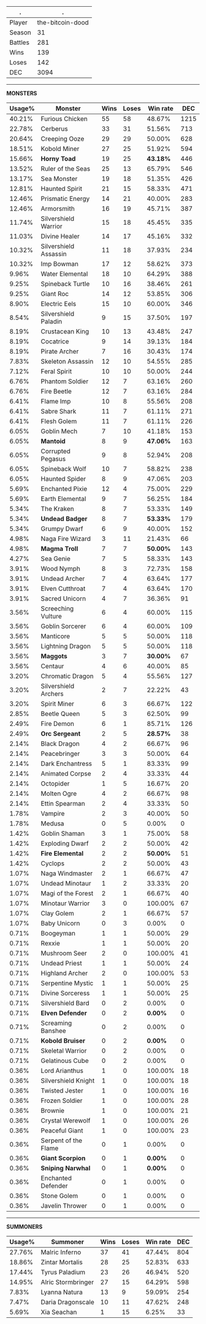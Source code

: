 .|.
|-|-
Player|the-bitcoin-dood
Season|31
Battles|281
Wins|139
Loses|142
DEC|3094

---
**MONSTERS**

Usage%|Monster|Wins|Loses|Win rate|DEC|
-|-|-|-|-|-|
40.21%|Furious Chicken|55|58|48.67%|1215|
22.78%|Cerberus|33|31|51.56%|713|
20.64%|Creeping Ooze|29|29|50.00%|628|
18.51%|Kobold Miner|27|25|51.92%|594|
15.66%|**Horny Toad**|19|25|**43.18%**|446|
13.52%|Ruler of the Seas|25|13|65.79%|546|
13.17%|Sea Monster|19|18|51.35%|426|
12.81%|Haunted Spirit|21|15|58.33%|471|
12.46%|Prismatic Energy|14|21|40.00%|283|
12.46%|Armorsmith|16|19|45.71%|387|
11.74%|Silvershield Warrior|15|18|45.45%|335|
11.03%|Divine Healer|14|17|45.16%|332|
10.32%|Silvershield Assassin|11|18|37.93%|234|
10.32%|Imp Bowman|17|12|58.62%|373|
9.96%|Water Elemental|18|10|64.29%|388|
9.25%|Spineback Turtle|10|16|38.46%|261|
9.25%|Giant Roc|14|12|53.85%|306|
8.90%|Electric Eels|15|10|60.00%|346|
8.54%|Silvershield Paladin|9|15|37.50%|197|
8.19%|Crustacean King|10|13|43.48%|247|
8.19%|Cocatrice|9|14|39.13%|184|
8.19%|Pirate Archer|7|16|30.43%|174|
7.83%|Skeleton Assassin|12|10|54.55%|285|
7.12%|Feral Spirit|10|10|50.00%|244|
6.76%|Phantom Soldier|12|7|63.16%|260|
6.76%|Fire Beetle|12|7|63.16%|284|
6.41%|Flame Imp|10|8|55.56%|208|
6.41%|Sabre Shark|11|7|61.11%|271|
6.41%|Flesh Golem|11|7|61.11%|226|
6.05%|Goblin Mech|7|10|41.18%|153|
6.05%|**Mantoid**|8|9|**47.06%**|163|
6.05%|Corrupted Pegasus|9|8|52.94%|208|
6.05%|Spineback Wolf|10|7|58.82%|238|
6.05%|Haunted Spider|8|9|47.06%|203|
5.69%|Enchanted Pixie|12|4|75.00%|229|
5.69%|Earth Elemental|9|7|56.25%|184|
5.34%|The Kraken|8|7|53.33%|149|
5.34%|**Undead Badger**|8|7|**53.33%**|179|
5.34%|Grumpy Dwarf|6|9|40.00%|152|
4.98%|Naga Fire Wizard|3|11|21.43%|66|
4.98%|**Magma Troll**|7|7|**50.00%**|143|
4.27%|Sea Genie|7|5|58.33%|143|
3.91%|Wood Nymph|8|3|72.73%|158|
3.91%|Undead Archer|7|4|63.64%|177|
3.91%|Elven Cutthroat|7|4|63.64%|170|
3.91%|Sacred Unicorn|4|7|36.36%|91|
3.56%|Screeching Vulture|6|4|60.00%|115|
3.56%|Goblin Sorcerer|6|4|60.00%|109|
3.56%|Manticore|5|5|50.00%|118|
3.56%|Lightning Dragon|5|5|50.00%|118|
3.56%|**Maggots**|3|7|**30.00%**|67|
3.56%|Centaur|4|6|40.00%|85|
3.20%|Chromatic Dragon|5|4|55.56%|127|
3.20%|Silvershield Archers|2|7|22.22%|43|
3.20%|Spirit Miner|6|3|66.67%|122|
2.85%|Beetle Queen|5|3|62.50%|99|
2.49%|Fire Demon|6|1|85.71%|126|
2.49%|**Orc Sergeant**|2|5|**28.57%**|38|
2.14%|Black Dragon|4|2|66.67%|96|
2.14%|Peacebringer|3|3|50.00%|64|
2.14%|Dark Enchantress|5|1|83.33%|99|
2.14%|Animated Corpse|2|4|33.33%|44|
2.14%|Octopider|1|5|16.67%|20|
2.14%|Molten Ogre|4|2|66.67%|98|
2.14%|Ettin Spearman|2|4|33.33%|50|
1.78%|Vampire|2|3|40.00%|50|
1.78%|Medusa|0|5|0.00%|0|
1.42%|Goblin Shaman|3|1|75.00%|58|
1.42%|Exploding Dwarf|2|2|50.00%|42|
1.42%|**Fire Elemental**|2|2|**50.00%**|51|
1.42%|Cyclops|2|2|50.00%|43|
1.07%|Naga Windmaster|2|1|66.67%|47|
1.07%|Undead Minotaur|1|2|33.33%|20|
1.07%|Magi of the Forest|2|1|66.67%|40|
1.07%|Minotaur Warrior|3|0|100.00%|67|
1.07%|Clay Golem|2|1|66.67%|57|
1.07%|Baby Unicorn|0|3|0.00%|0|
0.71%|Boogeyman|1|1|50.00%|29|
0.71%|Rexxie|1|1|50.00%|20|
0.71%|Mushroom Seer|2|0|100.00%|41|
0.71%|Undead Priest|1|1|50.00%|24|
0.71%|Highland Archer|2|0|100.00%|53|
0.71%|Serpentine Mystic|1|1|50.00%|25|
0.71%|Divine Sorceress|1|1|50.00%|25|
0.71%|Silvershield Bard|0|2|0.00%|0|
0.71%|**Elven Defender**|0|2|**0.00%**|0|
0.71%|Screaming Banshee|0|2|0.00%|0|
0.71%|**Kobold Bruiser**|0|2|**0.00%**|0|
0.71%|Skeletal Warrior|0|2|0.00%|0|
0.71%|Gelatinous Cube|0|2|0.00%|0|
0.36%|Lord Arianthus|1|0|100.00%|18|
0.36%|Silvershield Knight|1|0|100.00%|18|
0.36%|Twisted Jester|1|0|100.00%|16|
0.36%|Frozen Soldier|1|0|100.00%|28|
0.36%|Brownie|1|0|100.00%|21|
0.36%|Crystal Werewolf|1|0|100.00%|26|
0.36%|Peaceful Giant|1|0|100.00%|23|
0.36%|Serpent of the Flame|0|1|0.00%|0|
0.36%|**Giant Scorpion**|0|1|**0.00%**|0|
0.36%|**Sniping Narwhal**|0|1|**0.00%**|0|
0.36%|Enchanted Defender|0|1|0.00%|0|
0.36%|Stone Golem|0|1|0.00%|0|
0.36%|Javelin Thrower|0|1|0.00%|0|

---
**SUMMONERS**

Usage%|Summoner|Wins|Loses|Win rate|DEC|
-|-|-|-|-|-|
27.76%|Malric Inferno|37|41|47.44%|804|
18.86%|Zintar Mortalis|28|25|52.83%|633|
17.44%|Tyrus Paladium|23|26|46.94%|520|
14.95%|Alric Stormbringer|27|15|64.29%|598|
7.83%|Lyanna Natura|13|9|59.09%|254|
7.47%|Daria Dragonscale|10|11|47.62%|248|
5.69%|Xia Seachan|1|15|6.25%|33|
